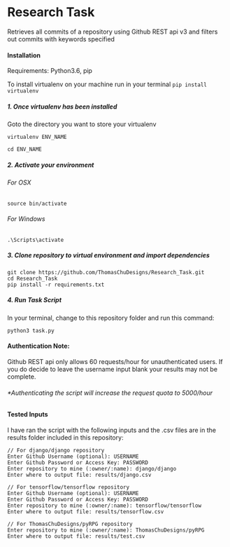 # Research Task
Retrieves all commits of a repository using Github REST api v3 and filters out commits with keywords specified

#### Installation

Requirements: Python3.6, pip

To install virtualenv on your machine run in your terminal
```pip install virtualenv```

##### 1. Once virtualenv has been installed

Goto the directory you want to store your virtualenv
```
virtualenv ENV_NAME

cd ENV_NAME
```

##### 2. Activate your environment

###### For OSX

```
source bin/activate
```

###### For Windows

```
.\Scripts\activate
```

##### 3. Clone repository to virtual environment and import dependencies
```
git clone https://github.com/ThomasChuDesigns/Research_Task.git
cd Research_Task
pip install -r requirements.txt
```

##### 4. Run Task Script
In your terminal, change to this repository folder and run this command:
```
python3 task.py
```

#### Authentication Note:
Github REST api only allows 60 requests/hour for unauthenticated users. If  you do decide to leave the username input blank your results may not be complete.
###### *Authenticating the script will increase the request quota to 5000/hour

#### Tested Inputs
I have ran the script with the following inputs and the .csv files are in the results folder included in this repository:

```
// For django/django repository
Enter Github Username (optional): USERNAME
Enter Github Password or Access Key: PASSWORD
Enter repository to mine (:owner/:name): django/django
Enter where to output file: results/django.csv

// For tensorflow/tensorflow repository
Enter Github Username (optional): USERNAME
Enter Github Password or Access Key: PASSWORD
Enter repository to mine (:owner/:name): tensorflow/tensorflow
Enter where to output file: results/tensorflow.csv

// For ThomasChuDesigns/pyRPG repository
Enter repository to mine (:owner/:name): ThomasChuDesigns/pyRPG
Enter where to output file: results/test.csv
```






